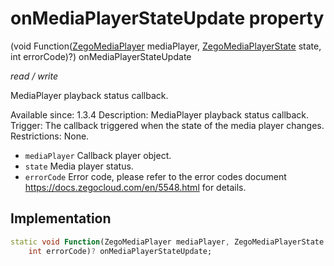 


# onMediaPlayerStateUpdate property







(void Function([ZegoMediaPlayer](../../zego_uikit_prebuilt_live_audio_room/ZegoMediaPlayer-class.md) mediaPlayer, [ZegoMediaPlayerState](../../zego_uikit_prebuilt_live_audio_room/ZegoMediaPlayerState.md) state, int errorCode)?) onMediaPlayerStateUpdate
  
_<span class="feature">read / write</span>_



<p>MediaPlayer playback status callback.</p>
<p>Available since: 1.3.4
Description: MediaPlayer playback status callback.
Trigger: The callback triggered when the state of the media player changes.
Restrictions: None.</p>
<ul>
<li><code>mediaPlayer</code> Callback player object.</li>
<li><code>state</code> Media player status.</li>
<li><code>errorCode</code> Error code, please refer to the error codes document <a href="https://docs.zegocloud.com/en/5548.html">https://docs.zegocloud.com/en/5548.html</a> for details.</li>
</ul>



## Implementation

```dart
static void Function(ZegoMediaPlayer mediaPlayer, ZegoMediaPlayerState state,
    int errorCode)? onMediaPlayerStateUpdate;
```








